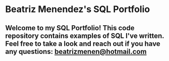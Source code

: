 # Beatriz Menendez's SQL Portfolio
## Welcome to my SQL Portfolio! This code repository contains examples of SQL I've written. Feel free to take a look and reach out if you have any questions: beatrizmenen@hotmail.com
